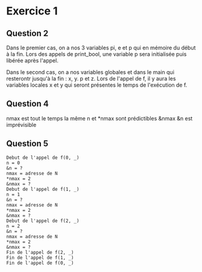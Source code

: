 # Exercice 1
## Question 2
Dans le premier cas, on a nos 3 variables pi, e et p qui en mémoire du début à la fin. 
Lors des appels de print_bool, une variable p sera initialisée puis libérée après l'appel.

Dans le second cas, on a nos variables globales et dans le main qui resterontr jusqu'à la fin : x, y. p et z.
Lors de l'appel de f, il y aura les variables locales x et y qui seront présentes le temps de l'exécution de f. 

## Question 4
nmax est tout le temps la même
n et *nmax sont prédictibles
&nmax &n est imprévisible

## Question 5
```
Debut de l'appel de f(0, _)
n = 0
&n = ?
nmax = adresse de N
*nmax = 2
&nmax = ?
Debut de l'appel de f(1, _)
n = 1
&n = ?
nmax = adresse de N
*nmax = 2
&nmax = ?
Debut de l'appel de f(2, _)
n = 2
&n = ?
nmax = adresse de N
*nmax = 2
&nmax = ?
Fin de l'appel de f(2, _)
Fin de l'appel de f(1, _)
Fin de l'appel de f(0, _)
```